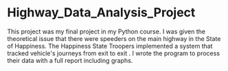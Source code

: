 # Highway_Data_Analysis_Project
This project was my final project in my Python course. I was given the theoretical issue that there were speeders on the main highway in the State of Happiness. The Happiness State Troopers implemented a system that tracked vehicle's journeys from exit to exit . I wrote the program to process their data with a full report including graphs.
